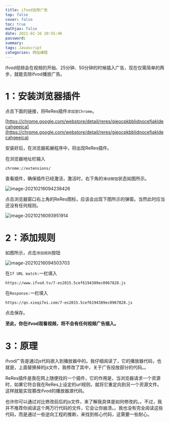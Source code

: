 ```yaml
---
title: ifvod去除广告
top: false
cover: false
toc: true
mathjax: false
date: 2021-02-16 10:55:46
password:
summary:
tags: Javascript
categories: 网站编程
---
```


ifvod视频会在视频的开始、25分钟、50分钟的时候插入广告，现在仅需简单的两步，就能去除ifvod播放广告。

# 1：安装浏览器插件

点击下面的链接，将ReRes插件`添加至Chrome`。

[https://chrome.google.com/webstore/detail/reres/gieocpkbblidnocefjakldecahgeeica](https://chrome.google.com/webstore/detail/reres/gieocpkbblidnocefjakldecahgeeica)

安装好后，在浏览器拓展程序中，将出现ReRes插件。

在浏览器地址栏输入

```
chrome://extensions/
```

查看插件，确保插件已经激活，激活时，右下角的`滑动按钮`状态如图所示。

![image-20210216094238426](https://i.loli.net/2021/02/16/JsmNcldYvGoenX9.png)

点击浏览器窗口右上角的ReRes图标，应该会出现下图所示的弹窗。当然此时应当还没有任何规则。

![image-20210216093951914](https://i.loli.net/2021/02/16/3OHyDYPJz1WrvCb.png)

# 2：添加规则

如图所示，点击`添加规则`按钮

![image-20210216094503703](https://i.loli.net/2021/02/16/guW3XIzaKTricwv.png)

在`If URL match:`一栏填入

```
https://www.ifvod.tv/7-es2015.5cef6194389ec0967828.js
```

在`Response:`一栏填入

```
https://qn.xieqifei.com/7-es2015.5cef6194389ec0967828.js
```

点击保存。

**至此，你在ifvod观看视频，将不会有任何视频广告插入。**

# 3：原理

ifvod广告是通过js代码嵌入到播放器中的。我仔细阅读了，它的播放器代码，也就是，上面替换掉的js文件，我修改了其中，关于广告投放部分的代码。。

ReRes插件是我在网上随便找的一个插件，它的作用是，当浏览器请求一个资源时，如果它符合我在ReRes上设定的url规则，就将它重定向到另一个资源文件。这样就能实现篡改ifvod的播放器源代码。

也许你可以通过对比修改前后的js文件，来了解我具体是如何修改的。。不过，我并不推荐你阅读这个两万行代码的文件，它会让你崩溃。。我也没有完全阅读这些代码，而是通过一些逆向工程的推断，来找到核心代码，这需要一些耐心。

